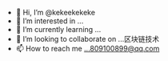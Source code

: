 - 👋 Hi, I’m @kekeekekeke
- 👀 I’m interested in ...
- 🌱 I’m currently learning ...
- 💞️ I’m looking to collaborate on ...区块链技术
- 📫 How to reach me ...809100899@qq.com

<!---
kekeekekeke/kekeekekeke is a ✨ special ✨ repository because its `README.md` (this file) appears on your GitHub profile.
You can click the Preview link to take a look at your changes.
--->
